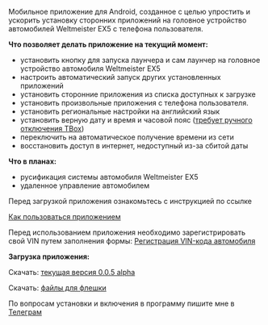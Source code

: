 Мобильное приложение для Android, созданное с целью упростить и ускорить установку сторонних приложений на головное устройство автомобилей Weltmeister EX5 с телефона пользователя.

<b>Что позволяет делать приложение на текущий момент:</b>
- установить кнопку для запуска лаунчера и сам лаунчер на головное устройство автомобиля Weltmeister EX5
- настроить автоматический запуск других установленных приложений
- установить сторонние приложения из списка доступных к загрузке
- установить произвольные приложения с телефона пользователя.
- установить региональные настройки на английский язык
- установить верную дату и время и часовой пояс (<a href="https://github.com/PerseusXR/wm/wiki/%D0%9A%D0%B0%D0%BA-%D0%BE%D1%82%D0%BA%D0%BB%D1%8E%D1%87%D0%B8%D1%82%D1%8C-TBox">требует ручного отключения TBox</a>)
- переключить на автоматическое получение времени из сети
- восстановить доступ в интернет, недоступный из-за сбитой даты

<b>Что в планах:</b>
- русификация системы автомобиля Weltmeister EX5
- удаленное управление автомобилем

Перед загрузкой приложения ознакомьтесь с инструкцией по ссылке

<a href="https://github.com/PerseusXR/wm/wiki/%D0%9A%D0%B0%D0%BA-%D0%BF%D0%BE%D0%BB%D1%8C%D0%B7%D0%BE%D0%B2%D0%B0%D1%82%D1%8C%D1%81%D1%8F-%D0%BF%D1%80%D0%B8%D0%BB%D0%BE%D0%B6%D0%B5%D0%BD%D0%B8%D0%B5%D0%BC">Как пользоваться приложением</a>

Перед использованием приложения необходимо зарегистрировать свой VIN путем заполнения формы:
<a href="https://forms.gle/vbwfH2nF7CPXyU9t9">Регистрация VIN-кода автомобиля<a>

<b>Загрузка приложения:</b>

Скачать: <a href="https://github.com/PerseusXR/wm/releases/download/v0.0.4-alpha/wm_helper_0_0_5_a.apk.apk">текущая версия 0.0.5 alpha </a>

Скачать: <a href="https://github.com/PerseusXR/wm/raw/refs/heads/main/ADB-FAT32.zip"> файлы для флешки</a>

По вопросам установки и включения в программу пишите мне в <a href="https://t.me/kirkokuev">Телеграм</a>
